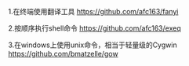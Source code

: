 1.在终端使用翻译工具
https://github.com/afc163/fanyi

2.按顺序执行shell命令
https://github.com/afc163/exeq

3.在windows上使用unix命令，相当于轻量级的Cygwin
https://github.com/bmatzelle/gow
